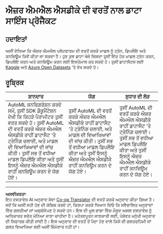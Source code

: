 <!--
CO_OP_TRANSLATOR_METADATA:
{
  "original_hash": "386efdbc19786951341f6956247ee990",
  "translation_date": "2025-08-27T17:54:03+00:00",
  "source_file": "5-Data-Science-In-Cloud/19-Azure/assignment.md",
  "language_code": "pa"
}
-->
# ਐਜ਼ਰ ਐਮਐਲ ਐਸਡੀਕੇ ਦੀ ਵਰਤੋਂ ਨਾਲ ਡਾਟਾ ਸਾਇੰਸ ਪ੍ਰੋਜੈਕਟ

## ਹਦਾਇਤਾਂ

ਅਸੀਂ ਦੇਖਿਆ ਕਿ ਐਜ਼ਰ ਐਮਐਲ ਪਲੇਟਫਾਰਮ ਦੀ ਵਰਤੋਂ ਕਰਕੇ ਮਾਡਲ ਨੂੰ ਟ੍ਰੇਨ, ਡਿਪਲੌਇ ਅਤੇ ਕਨਜ਼ਿਊਮ ਕਿਵੇਂ ਕੀਤਾ ਜਾ ਸਕਦਾ ਹੈ। ਹੁਣ ਕੁਝ ਡਾਟਾ ਖੋਜੋ ਜਿਸਦਾ ਤੁਸੀਂ ਇੱਕ ਹੋਰ ਮਾਡਲ ਟ੍ਰੇਨ ਕਰਨ, ਡਿਪਲੌਇ ਕਰਨ ਅਤੇ ਕਨਜ਼ਿਊਮ ਕਰਨ ਲਈ ਇਸਤੇਮਾਲ ਕਰ ਸਕਦੇ ਹੋ। ਤੁਸੀਂ ਡਾਟਾਸੈਟਸ ਲਈ [Kaggle](https://kaggle.com) ਅਤੇ [Azure Open Datasets](https://azure.microsoft.com/services/open-datasets/catalog?WT.mc_id=academic-77958-bethanycheum&ocid=AID3041109) 'ਤੇ ਵੇਖ ਸਕਦੇ ਹੋ।

## ਰੂਬ੍ਰਿਕ

| ਸ਼ਾਨਦਾਰ | ਯੋਗ | ਸੁਧਾਰ ਦੀ ਲੋੜ |
|-----------|----------|-------------------|
|AutoML ਕਨਫਿਗਰੇਸ਼ਨ ਕਰਦੇ ਸਮੇਂ, ਤੁਸੀਂ SDK ਡੌਕੂਮੈਂਟੇਸ਼ਨ ਦੇਖੀ ਕਿ ਕਿਹੜੇ ਪੈਰਾਮੀਟਰ ਤੁਸੀਂ ਵਰਤ ਸਕਦੇ ਹੋ। ਤੁਸੀਂ AutoML ਦੀ ਵਰਤੋਂ ਕਰਕੇ ਐਜ਼ਰ ਐਮਐਲ ਐਸਡੀਕੇ ਰਾਹੀਂ ਡਾਟਾਸੈਟ 'ਤੇ ਟ੍ਰੇਨਿੰਗ ਚਲਾਈ, ਅਤੇ ਮਾਡਲ ਦੀ ਵਿਆਖਿਆਵਾਂ ਦੀ ਜਾਂਚ ਕੀਤੀ। ਤੁਸੀਂ ਸਭ ਤੋਂ ਵਧੀਆ ਮਾਡਲ ਡਿਪਲੌਇ ਕੀਤਾ ਅਤੇ ਤੁਸੀਂ ਇਸਨੂੰ ਐਜ਼ਰ ਐਮਐਲ ਐਸਡੀਕੇ ਰਾਹੀਂ ਕਨਜ਼ਿਊਮ ਕਰਨ ਦੇ ਯੋਗ ਹੋਏ। | ਤੁਸੀਂ AutoML ਦੀ ਵਰਤੋਂ ਕਰਕੇ ਐਜ਼ਰ ਐਮਐਲ ਐਸਡੀਕੇ ਰਾਹੀਂ ਡਾਟਾਸੈਟ 'ਤੇ ਟ੍ਰੇਨਿੰਗ ਚਲਾਈ, ਅਤੇ ਮਾਡਲ ਦੀ ਵਿਆਖਿਆਵਾਂ ਦੀ ਜਾਂਚ ਕੀਤੀ। ਤੁਸੀਂ ਸਭ ਤੋਂ ਵਧੀਆ ਮਾਡਲ ਡਿਪਲੌਇ ਕੀਤਾ ਅਤੇ ਤੁਸੀਂ ਇਸਨੂੰ ਐਜ਼ਰ ਐਮਐਲ ਐਸਡੀਕੇ ਰਾਹੀਂ ਕਨਜ਼ਿਊਮ ਕਰਨ ਦੇ ਯੋਗ ਹੋਏ। | ਤੁਸੀਂ AutoML ਦੀ ਵਰਤੋਂ ਕਰਕੇ ਐਜ਼ਰ ਐਮਐਲ ਐਸਡੀਕੇ ਰਾਹੀਂ ਡਾਟਾਸੈਟ 'ਤੇ ਟ੍ਰੇਨਿੰਗ ਚਲਾਈ। ਤੁਸੀਂ ਸਭ ਤੋਂ ਵਧੀਆ ਮਾਡਲ ਡਿਪਲੌਇ ਕੀਤਾ ਅਤੇ ਤੁਸੀਂ ਇਸਨੂੰ ਐਜ਼ਰ ਐਮਐਲ ਐਸਡੀਕੇ ਰਾਹੀਂ ਕਨਜ਼ਿਊਮ ਕਰਨ ਦੇ ਯੋਗ ਹੋਏ। |

---

**ਅਸਵੀਕਰਤਾ**:  
ਇਹ ਦਸਤਾਵੇਜ਼ AI ਅਨੁਵਾਦ ਸੇਵਾ [Co-op Translator](https://github.com/Azure/co-op-translator) ਦੀ ਵਰਤੋਂ ਕਰਕੇ ਅਨੁਵਾਦ ਕੀਤਾ ਗਿਆ ਹੈ। ਜਦੋਂ ਕਿ ਅਸੀਂ ਸਹੀ ਹੋਣ ਦੀ ਕੋਸ਼ਿਸ਼ ਕਰਦੇ ਹਾਂ, ਕਿਰਪਾ ਕਰਕੇ ਧਿਆਨ ਦਿਓ ਕਿ ਸਵੈਚਾਲਿਤ ਅਨੁਵਾਦਾਂ ਵਿੱਚ ਗਲਤੀਆਂ ਜਾਂ ਅਸੁਚੱਜੇਪਣ ਹੋ ਸਕਦੇ ਹਨ। ਇਸ ਦੀ ਮੂਲ ਭਾਸ਼ਾ ਵਿੱਚ ਮੌਜੂਦ ਅਸਲ ਦਸਤਾਵੇਜ਼ ਨੂੰ ਅਧਿਕਾਰਤ ਸਰੋਤ ਮੰਨਿਆ ਜਾਣਾ ਚਾਹੀਦਾ ਹੈ। ਮਹੱਤਵਪੂਰਨ ਜਾਣਕਾਰੀ ਲਈ, ਪੇਸ਼ੇਵਰ ਮਨੁੱਖੀ ਅਨੁਵਾਦ ਦੀ ਸਿਫਾਰਸ਼ ਕੀਤੀ ਜਾਂਦੀ ਹੈ। ਇਸ ਅਨੁਵਾਦ ਦੀ ਵਰਤੋਂ ਤੋਂ ਪੈਦਾ ਹੋਣ ਵਾਲੇ ਕਿਸੇ ਵੀ ਗਲਤਫਹਿਮੀ ਜਾਂ ਗਲਤ ਵਿਆਖਿਆ ਲਈ ਅਸੀਂ ਜ਼ਿੰਮੇਵਾਰ ਨਹੀਂ ਹਾਂ।